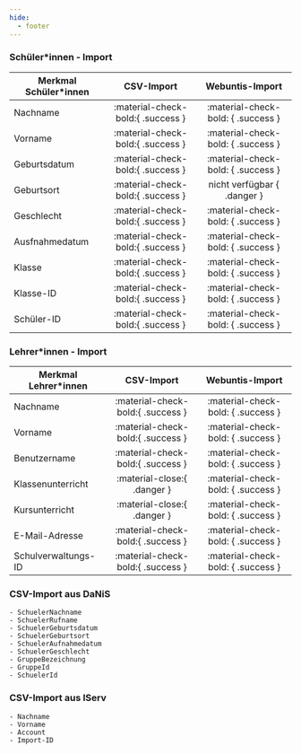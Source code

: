 ```yaml
---
hide:
  - footer
---
```


### Schüler*innen - Import
| Merkmal Schüler*innen | CSV-Import                                                      | Webuntis-Import                             |
|-----------------------|:---------------------------------:|:-------------------------------------------:|
| Nachname              |:material-check-bold:{ .success }  |:material-check-bold: { .success }           |
| Vorname               |:material-check-bold:{ .success }  |:material-check-bold: { .success }           |
| Geburtsdatum          |:material-check-bold:{ .success }  |:material-check-bold: { .success }           |
| Geburtsort            |:material-check-bold:{ .success }  |nicht verfügbar { .danger }                  |
| Geschlecht            |:material-check-bold:{ .success }  |:material-check-bold: { .success }           |
| Ausfnahmedatum        |:material-check-bold:{ .success }  |:material-check-bold: { .success }           |
| Klasse                |:material-check-bold:{ .success }  |:material-check-bold: { .success }           |
| Klasse-ID             |:material-check-bold:{ .success }  |:material-check-bold: { .success }           |
| Schüler-ID            |:material-check-bold:{ .success }  |:material-check-bold: { .success }           |

### Lehrer*innen - Import
| Merkmal Lehrer*innen  | CSV-Import                        | Webuntis-Import                             |
|-----------------------|:---------------------------------:|:-------------------------------------------:|
| Nachname              |:material-check-bold:{ .success }  |:material-check-bold: { .success }           |
| Vorname               |:material-check-bold:{ .success }  |:material-check-bold: { .success }           |
| Benutzername          |:material-check-bold:{ .success }  |:material-check-bold: { .success }           |
| Klassenunterricht     |:material-close:{ .danger }        |:material-check-bold: { .success }           |
| Kursunterricht        |:material-close:{ .danger }        |:material-check-bold: { .success }           |
| E-Mail-Adresse        |:material-check-bold:{ .success }  |:material-check-bold: { .success }           |
| Schulverwaltungs-ID   |:material-check-bold:{ .success }  |:material-check-bold: { .success }           |



### CSV-Import aus DaNiS

    - SchuelerNachname
    - SchuelerRufname
    - SchuelerGeburtsdatum
    - SchuelerGeburtsort
    - SchuelerAufnahmedatum
    - SchuelerGeschlecht
    - GruppeBezeichnung
    - GruppeId
    - SchuelerId


### CSV-Import aus IServ

    - Nachname
    - Vorname
    - Account
    - Import-ID
